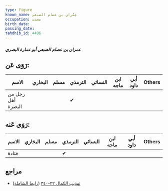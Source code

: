 ```yaml
---
type: figure
known_name: عِمْران بن عصام الضبعي
occupation: محدث
birth_date:
passing_date:
tahdhib_id: 4496
---
```

##### عمران بن عصام الضبعي أبو عمارة البصري

## رَوَى عَن:
| الاسم             | البخاري | مسلم | الترمذي | النسائي | ابن ماجه | أبي داود | Others |
| ----------------- | ------- | ---- | ------- | ------- | -------- | -------- | ------ |
| رجل من أهل البصرة |         |      | ✔       |         |          |          |        |
## رَوَى عَنه:
| الاسم | البخاري | مسلم | الترمذي | النسائي | ابن ماجه | أبي داود | Others |
| ----- | ------- | ---- | ------- | ------- | -------- | -------- | ------ |
| قتادة |         |      | ✔       |         |          |          |        |
## مراجع
- [تهذيب الكمال ٢٢-٣٤٠](obsidian://open?vault=Tahdhib-al-Kamal&file=Figures/٤٤٩٦-عمران%20بن%20عصام%20الضبعي%20أبو%20عمارة%20البصري) ([رابط الشاملة](https://shamela.ws/book/3722/11593))
